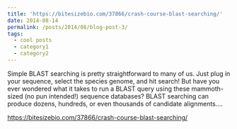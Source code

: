 ```yaml
---
title: 'https://bitesizebio.com/37866/crash-course-blast-searching/'
date: 2014-08-14
permalink: /posts/2014/08/blog-post-3/
tags:
  - cool posts
  - category1
  - category2
---
```


Simple BLAST searching is pretty straightforward to many of us. Just plug in your sequence, select the species genome, and hit search! But have you ever wondered what it takes to run a BLAST query using these mammoth-sized (no pun intended!) sequence databases? BLAST searching can produce dozens, hundreds, or even thousands of candidate alignments.…


https://bitesizebio.com/37866/crash-course-blast-searching/
